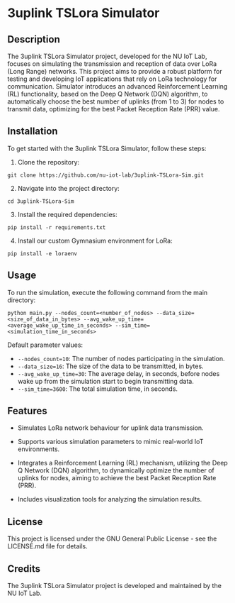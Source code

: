 # 3uplink TSLora Simulator

## Description


The 3uplink TSLora Simulator project, developed for the NU IoT Lab, focuses on simulating the transmission and reception of data over LoRa (Long Range) networks. This project aims to provide a robust platform for testing and developing IoT applications that rely on LoRa technology for communication. Simulator introduces an advanced Reinforcement Learning (RL) functionality, based on the Deep Q Network (DQN) algorithm, to automatically choose the best number of uplinks (from 1 to 3) for nodes to transmit data, optimizing for the best Packet Reception Rate (PRR) value.


## Installation

To get started with the 3uplink TSLora Simulator, follow these steps:

1. Clone the repository:

```
git clone https://github.com/nu-iot-lab/3uplink-TSLora-Sim.git
```

2. Navigate into the project directory:

```
cd 3uplink-TSLora-Sim
```

3. Install the required dependencies:

```
pip install -r requirements.txt
```


4. Install our custom Gymnasium environment for LoRa:

```
pip install -e loraenv
```

## Usage

To run the simulation, execute the following command from the main directory:

```
python main.py --nodes_count=<number_of_nodes> --data_size=<size_of_data_in_bytes> --avg_wake_up_time=<average_wake_up_time_in_seconds> --sim_time=<simulation_time_in_seconds>
```

Default parameter values:

-   `--nodes_count=10`: The number of nodes participating in the simulation.
-   `--data_size=16`: The size of the data to be transmitted, in bytes.
-   `--avg_wake_up_time=30`: The average delay, in seconds, before nodes wake up from the simulation start to begin transmitting data.
-   `--sim_time=3600`: The total simulation time, in seconds.

## Features

-   Simulates LoRa network behaviour for uplink data transmission.
-   Supports various simulation parameters to mimic real-world IoT environments.

-   Integrates a Reinforcement Learning (RL) mechanism, utilizing the Deep Q Network (DQN) algorithm, to dynamically optimize the number of uplinks for nodes, aiming to achieve the best Packet Reception Rate (PRR).

-   Includes visualization tools for analyzing the simulation results.

## License

This project is licensed under the GNU General Public License - see the LICENSE.md file for details.

## Credits

The 3uplink TSLora Simulator project is developed and maintained by the NU IoT Lab.
